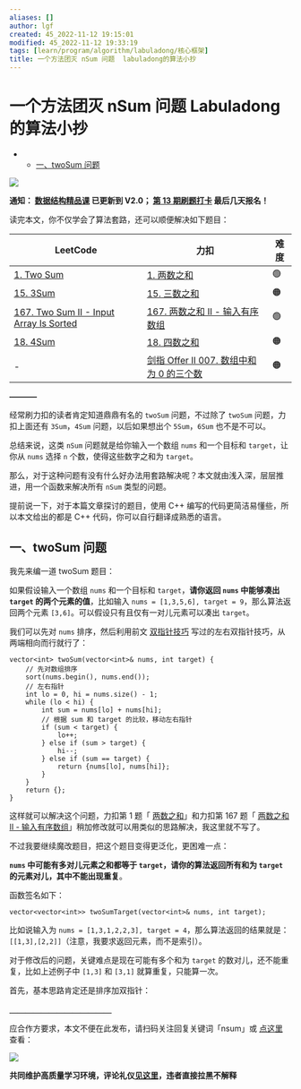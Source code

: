 ```yaml
---
aliases: []
author: lgf
created: 45_2022-11-12 19:15:01
modified: 45_2022-11-12 19:33:19
tags: [learn/program/algorithm/labuladong/核心框架]
title: 一个方法团灭 nSum 问题  labuladong的算法小抄
---
```

# 一个方法团灭 nSum 问题 Labuladong的算法小抄
-   -   [一、twoSum 问题](https://labuladong.gitee.io/algo/1/15/#%E4%B8%80twosum-%E9%97%AE%E9%A2%98)

[![](https://labuladong.gitee.io/algo/images/souyisou1.png)](https://labuladong.gitee.io/algo/images/souyisou1.png)

**通知： [数据结构精品课](https://aep.h5.xeknow.com/s/1XJHEO) 已更新到 V2.0； [第 13 期刷题打卡](https://mp.weixin.qq.com/s/eUG2OOzY3k_ZTz-CFvtv5Q) 最后几天报名！**

读完本文，你不仅学会了算法套路，还可以顺便解决如下题目：

| LeetCode | 力扣 | 难度 |
| --- | --- | --- |
| [1\. Two Sum](https://leetcode.com/problems/two-sum/) | [1\. 两数之和](https://leetcode.cn/problems/two-sum/) | 🟢 |
| [15\. 3Sum](https://leetcode.com/problems/3sum/) | [15\. 三数之和](https://leetcode.cn/problems/3sum/) | 🟠 |
| [167\. Two Sum II - Input Array Is Sorted](https://leetcode.com/problems/two-sum-ii-input-array-is-sorted/) | [167\. 两数之和 II - 输入有序数组](https://leetcode.cn/problems/two-sum-ii-input-array-is-sorted/) | 🟢 |
| [18\. 4Sum](https://leetcode.com/problems/4sum/) | [18\. 四数之和](https://leetcode.cn/problems/4sum/) | 🟠 |
| \- | [剑指 Offer II 007. 数组中和为 0 的三个数](https://leetcode.cn/problems/1fGaJU/) | 🟠 |

**———–**

经常刷力扣的读者肯定知道鼎鼎有名的 `twoSum` 问题，不过除了 `twoSum` 问题，力扣上面还有 `3Sum`，`4Sum` 问题，以后如果想出个 `5Sum`，`6Sum` 也不是不可以。

总结来说，这类 `nSum` 问题就是给你输入一个数组 `nums` 和一个目标和 `target`，让你从 `nums` 选择 `n` 个数，使得这些数字之和为 `target`。

那么，对于这种问题有没有什么好办法用套路解决呢？本文就由浅入深，层层推进，用一个函数来解决所有 `nSum` 类型的问题。

提前说一下，对于本篇文章探讨的题目，使用 C++ 编写的代码更简洁易懂些，所以本文给出的都是 C++ 代码，你可以自行翻译成熟悉的语言。

## 一、twoSum 问题

我先来编一道 twoSum 题目：

如果假设输入一个数组 `nums` 和一个目标和 `target`，**请你返回 `nums` 中能够凑出 `target` 的两个元素的值**，比如输入 `nums = [1,3,5,6], target = 9`，那么算法返回两个元素 `[3,6]`。可以假设只有且仅有一对儿元素可以凑出 `target`。

我们可以先对 `nums` 排序，然后利用前文 [双指针技巧](https://labuladong.gitee.io/algo/2/20/23/) 写过的左右双指针技巧，从两端相向而行就行了：

```
vector<int> twoSum(vector<int>& nums, int target) {
    // 先对数组排序
    sort(nums.begin(), nums.end());
    // 左右指针
    int lo = 0, hi = nums.size() - 1;
    while (lo < hi) {
        int sum = nums[lo] + nums[hi];
        // 根据 sum 和 target 的比较，移动左右指针
        if (sum < target) {
            lo++;
        } else if (sum > target) {
            hi--;
        } else if (sum == target) {
            return {nums[lo], nums[hi]};
        }
    }
    return {};
}
```

这样就可以解决这个问题，力扣第 1 题「 [两数之和](https://leetcode.cn/problems/two-sum/)」和力扣第 167 题「 [两数之和 II - 输入有序数组](https://leetcode.cn/problems/two-sum-ii-input-array-is-sorted/)」稍加修改就可以用类似的思路解决，我这里就不写了。

不过我要继续魔改题目，把这个题目变得更泛化，更困难一点：

**`nums` 中可能有多对儿元素之和都等于 `target`，请你的算法返回所有和为 `target` 的元素对儿，其中不能出现重复**。

函数签名如下：

```
vector<vector<int>> twoSumTarget(vector<int>& nums, int target);
```

比如说输入为 `nums = [1,3,1,2,2,3], target = 4`，那么算法返回的结果就是：`[[1,3],[2,2]]`（注意，我要求返回元素，而不是索引）。

对于修改后的问题，关键难点是现在可能有多个和为 `target` 的数对儿，还不能重复，比如上述例子中 `[1,3]` 和 `[3,1]` 就算重复，只能算一次。

首先，基本思路肯定还是排序加双指针：

**＿＿＿＿＿＿＿＿＿＿＿＿＿**

应合作方要求，本文不便在此发布，请扫码关注回复关键词「nsum」或 [点这里](https://appktavsiei5995.pc.xiaoe-tech.com/detail/i_62987931e4b0cedf38ba0684/1) 查看：

[![](https://labuladong.gitee.io/algo/images/qrcode.jpg)](https://labuladong.gitee.io/algo/images/qrcode.jpg)

**共同维护高质量学习环境，评论礼仪[见这里](https://mp.weixin.qq.com/s/YdSoYZS0QjZpbphQlpHyyA)，违者直接拉黑不解释**